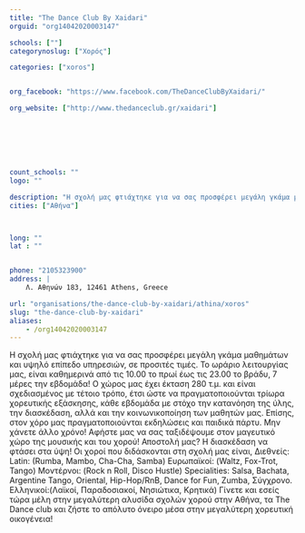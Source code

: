 ```yaml
---
title: "The Dance Club By Xaidari"
orguid: "org14042020003147"

schools: [""]
categorynoslug: ["Χορός"]

categories: ["xoros"]


org_facebook: "https://www.facebook.com/TheDanceClubByXaidari/"

org_website: ["http://www.thedanceclub.gr/xaidari"]







count_schools: ""
logo: ""

description: "Η σχολή μας φτιάχτηκε για να σας προσφέρει μεγάλη γκάμα μαθημάτων και υψηλό επίπεδο υπηρεσιών, σε προσιτές τιμές. Το ωράριο λειτουργίας μας, είναι καθημερινά από τις 10.00 το πρωί έως τις 23.00 το βράδυ, 7 μέρες την εβδομάδα! Ο χώρος μας έχει έκταση 280 τ.μ. και είναι σχεδιασμένος με τέτοιο τρόπο, έτσι ώστε να πραγματοποιούνται τρίωρα χορευτικής εξάσκησης, κάθε εβδομάδα με στόχο την κατανόηση της ύλης, την διασκέδαση, αλλά και την κοινωνικοποίηση των μαθητών μας. Επίσης, στον χόρο μας πραγματοποιούνται εκδηλώσεις και παιδικά πάρτυ. Μην χάνετε άλλο χρόνο! Αφήστε μας να σας ταξιδέψουμε στον μαγευτικό χώρο της μουσικής και του χορού! Αποστολή μας? Η διασκέδαση να φτάσει στα ύψη! Οι χοροί που διδάσκονται στη σχολή μας είναι, Διεθνείς: Latin: (Rumba, Mambo, Cha-Cha, Samba) Ευρωπαϊκοί: (Waltz, Fox-Trot, Tango) Μοντέρνοι: (Rock n Roll, Disco Hustle) Specialities: Salsa, Bachata, Argentine Tango, Oriental, Hip-Hop/RnB, Dance for Fun, Zumba, Σύγχρονο. Ελληνικοί:(Λαϊκοί, Παραδοσιακοί, Νησιώτικα, Κρητικά) Γίνετε και εσείς τώρα μέλη στην μεγαλύτερη αλυσίδα σχολών χορού στην Αθήνα, τα The Dance club και ζήστε το απόλυτο όνειρο μέσα στην μεγαλύτερη χορευτική οικογένεια!"
cities: ["Αθήνα"]



long: ""
lat : ""


phone: "2105323900"
address: |
    Λ. Αθηνών 183, 12461 Athens, Greece

url: "organisations/the-dance-club-by-xaidari/athina/xoros"
slug: "the-dance-club-by-xaidari"
aliases:
    - /org14042020003147
---
```


Η σχολή μας φτιάχτηκε για να σας προσφέρει μεγάλη γκάμα μαθημάτων και υψηλό επίπεδο υπηρεσιών, σε προσιτές τιμές. Το ωράριο λειτουργίας μας, είναι καθημερινά από τις 10.00 το πρωί έως τις 23.00 το βράδυ, 7 μέρες την εβδομάδα! Ο χώρος μας έχει έκταση 280 τ.μ. και είναι σχεδιασμένος με τέτοιο τρόπο, έτσι ώστε να πραγματοποιούνται τρίωρα χορευτικής εξάσκησης, κάθε εβδομάδα με στόχο την κατανόηση της ύλης, την διασκέδαση, αλλά και την κοινωνικοποίηση των μαθητών μας. Επίσης, στον χόρο μας πραγματοποιούνται εκδηλώσεις και παιδικά πάρτυ. Μην χάνετε άλλο χρόνο! Αφήστε μας να σας ταξιδέψουμε στον μαγευτικό χώρο της μουσικής και του χορού! Αποστολή μας? Η διασκέδαση να φτάσει στα ύψη! Οι χοροί που διδάσκονται στη σχολή μας είναι, Διεθνείς: Latin: (Rumba, Mambo, Cha-Cha, Samba) Ευρωπαϊκοί: (Waltz, Fox-Trot, Tango) Μοντέρνοι: (Rock n Roll, Disco Hustle) Specialities: Salsa, Bachata, Argentine Tango, Oriental, Hip-Hop/RnB, Dance for Fun, Zumba, Σύγχρονο. Ελληνικοί:(Λαϊκοί, Παραδοσιακοί, Νησιώτικα, Κρητικά) Γίνετε και εσείς τώρα μέλη στην μεγαλύτερη αλυσίδα σχολών χορού στην Αθήνα, τα The Dance club και ζήστε το απόλυτο όνειρο μέσα στην μεγαλύτερη χορευτική οικογένεια!
